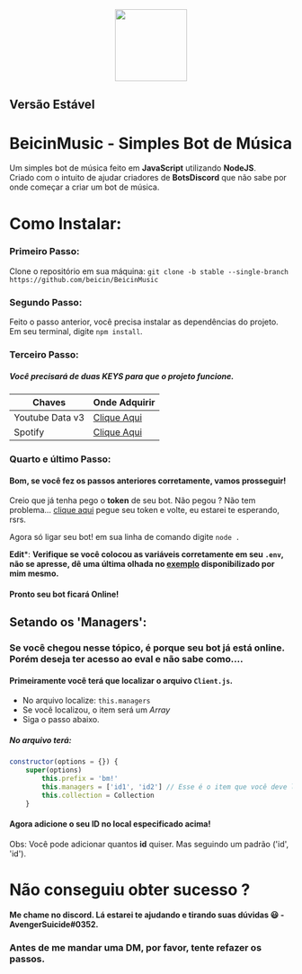 <div align="center">
    <img width="128px" src="https://i.imgur.com/CkYXj9u.png"><br>
</div>

## Versão Estável
# BeicinMusic - Simples Bot de Música
Um simples bot de música feito em **JavaScript** utilizando **NodeJS**.  
Criado com o intuito de ajudar criadores de **BotsDiscord** que não sabe por onde começar a criar um bot de música.

# Como Instalar:
### Primeiro Passo:
Clone o repositório em sua máquina: `git clone -b stable --single-branch https://github.com/beicin/BeicinMusic`
### Segundo Passo:
Feito o passo anterior, você precisa instalar as dependências do projeto.  
Em seu terminal, digite `npm install`.
### Terceiro Passo:
##### Você precisará de **duas** KEYS para que o projeto funcione.
Chaves | Onde Adquirir
------------ | -------------
Youtube Data v3 | [Clique Aqui](https://console.cloud.google.com/marketplace/details/google/youtube.googleapis.com)
Spotify | [Clique Aqui](https://developer.spotify.com/dashboard/applications)
### Quarto e último Passo:
#### Bom, se você fez os passos anteriores corretamente, vamos prosseguir!
Creio que já tenha pego o **token** de seu bot. Não pegou ? Não tem problema... [clique aqui](https://discordapp.com/developers/applications/) pegue seu token e volte, eu estarei te esperando, rsrs.  

Agora só ligar seu bot! em sua linha de comando digite `node .`

__Edit__*: **Verifique se você colocou as variáveis corretamente em seu `.env`, não se apresse, dê uma última olhada no [exemplo](https://github.com/beicin/BeicinMusic/blob/master/.env.example) disponibilizado por mim mesmo.**
#### Pronto seu bot ficará **Online**!
## Setando os 'Managers':
### Se você chegou nesse tópico, é porque seu bot já está online. Porém deseja ter acesso ao **eval** e não sabe como....
#### Primeiramente você terá que localizar o arquivo `Client.js`.
* No arquivo localize: `this.managers`
* Se você localizou, o item será um *Array*
* Siga o passo abaixo.

##### No arquivo terá:
```javascript
constructor(options = {}) {
    super(options)
        this.prefix = 'bm!'
        this.managers = ['id1', 'id2'] // Esse é o item que você deve localizar!
        this.collection = Collection
    }
```

#### Agora adicione o seu **ID** no local especificado acima!
Obs: Você pode adicionar quantos **id** quiser. Mas seguindo um padrão ('id', 'id').

# Não conseguiu obter sucesso ?
#### Me chame no discord. Lá estarei te ajudando e tirando suas dúvidas 😃 - AvengerSuicide#0352.
### Antes de me mandar uma DM, por favor, tente refazer os passos.
